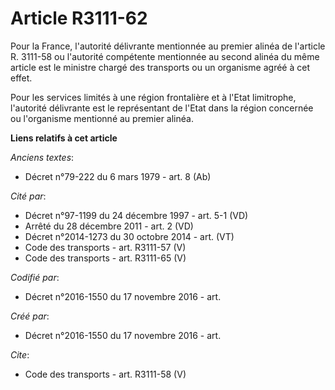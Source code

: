 # Article R3111-62

Pour la France, l'autorité délivrante mentionnée au premier alinéa de l'article R. 3111-58 ou l'autorité compétente
mentionnée au second alinéa du même article est le ministre chargé des transports ou un organisme agréé à cet effet. 

Pour les services limités à une région frontalière et à l'Etat limitrophe, l'autorité délivrante est le représentant de
l'Etat dans la région concernée ou l'organisme mentionné au premier alinéa.

**Liens relatifs à cet article**

_Anciens textes_:

  - Décret n°79-222 du 6 mars 1979 - art. 8 (Ab)

_Cité par_:

  - Décret n°97-1199 du 24 décembre 1997 - art. 5-1 (VD)
  - Arrêté du 28 décembre 2011 - art. 2 (VD)
  - Décret n°2014-1273 du 30 octobre 2014 - art. (VT)
  - Code des transports - art. R3111-57 (V)
  - Code des transports - art. R3111-65 (V)

_Codifié par_:

  - Décret n°2016-1550 du 17 novembre 2016 - art.

_Créé par_:

  - Décret n°2016-1550 du 17 novembre 2016 - art.

_Cite_:

  - Code des transports - art. R3111-58 (V)
